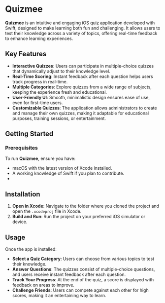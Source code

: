 # Quizmee

**Quizmee** is an intuitive and engaging iOS quiz application developed with Swift, designed to make learning both fun and challenging. It allows users to test their knowledge across a variety of topics, offering real-time feedback to enhance learning experiences.

## Key Features
- **Interactive Quizzes**: Users can participate in multiple-choice quizzes that dynamically adjust to their knowledge level.
- **Real-Time Scoring**: Instant feedback after each question helps users track progress in real-time.
- **Multiple Categories**: Explore quizzes from a wide range of subjects, keeping the experience fresh and educational.
- **User-Friendly UI**: Smooth, minimalistic design ensures ease of use, even for first-time users.
- **Customizable Quizzes**: The application allows administrators to create and manage their own quizzes, making it adaptable for educational purposes, training sessions, or entertainment.

## Getting Started

### Prerequisites
To run **Quizmee**, ensure you have:
- macOS with the latest version of Xcode installed.
- A working knowledge of Swift if you plan to contribute.
- 
## Installation

1. **Open in Xcode**: Navigate to the folder where you cloned the project and open the `.xcodeproj` file in Xcode.
2. **Build and Run**: Run the project on your preferred iOS simulator or device.

## Usage

Once the app is installed:

- **Select a Quiz Category**: Users can choose from various topics to test their knowledge.
- **Answer Questions**: The quizzes consist of multiple-choice questions, and users receive instant feedback after each question.
- **Track Your Progress**: At the end of the quiz, a score is displayed with feedback on areas to improve.
- **Challenge Friends**: Users can compete against each other for high scores, making it an entertaining way to learn.
